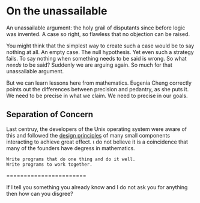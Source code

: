 # On the unassailable

An unassailable argument: the holy grail of disputants since before logic was
invented. A case so right, so flawless that no objection can be raised.


You might think that the simplest way to create such a case would be to say
nothing at all. An empty case. The null hypothesis. Yet even such a strategy
fails. To say nothing when something needs to be said is wrong. So what _needs_
to be said? Suddenly we are arguing again. So much for that unassailable
argument.


But we can learn lessons here from mathematics. Eugenia Cheng correctly points
out the differences between precision and pedantry, as she puts it. We need to
be precise in what we claim. We need to precise in our goals.



## Separation of Concern

Last centruy, the developers of the Unix operating system were aware of this and
followed the [design principles](https://en.wikipedia.org/wiki/Unix_philosophy)
of many small components interacting to achieve great effect. &iota; do not
believe it is a coincidence that many of the founders have degress in
mathematics.


```
Write programs that do one thing and do it well.
Write programs to work together.
```

=======================

If I tell you something you already know and I do not ask you for anything then
how can you disgree?
